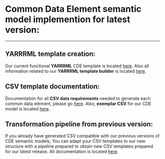 # Common Data Element semantic model implemention for latest version:

<hr>

## YARRRML template creation:

Our current functional **YARRRML** CDE template is located [here](/CDE_version_2.0.0/YARRRML/CDE_yarrrml_template.yaml). 
Also all information related to our **YARRRML template builder** is located [here](/CDE_version_2.0.0/YARRRML/README.md).

## CSV template documentation:

Documentation for all **CSV data requirements** needed to generate each common data element, please go [here](/CDE_version_2.0.0/CSV_template_doc/).
Also, **exemplar CSV** for our CDE model is located [here](/CDE_version_2.0.0/CSV_template_doc/CDE.csv).

## Transformation pipeline from previous version:

If you already have generated CSV compatible with our previous versions of CDE semantic models, You can adapt your CSV templates to our new structure with a pipeline prepared to obtain new CSV templates prepared for our latest release. All documentation is located [here](/CDE_version_2.0.0/Version_transformation/).

